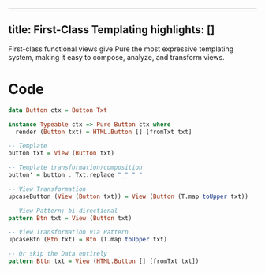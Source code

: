 ----------------
title: First-Class Templating
highlights: []
----------------

First-class functional views give Pure the most expressive templating system, making it easy to compose, analyze, and transform views.

# Code

```haskell
data Button ctx = Button Txt

instance Typeable ctx => Pure Button ctx where
  render (Button txt) = HTML.Button [] [fromTxt txt]

-- Template
button txt = View (Button txt)

-- Template transformation/composition
button' = button . Txt.replace "_" " "

-- View Transformation
upcaseButton (View (Button txt)) = View (Button (T.map toUpper txt))

-- View Pattern; bi-directional
pattern Btn txt = View (Button txt)

-- View Transformation via Pattern
upcaseBtn (Btn txt) = Btn (T.map toUpper txt)

-- Or skip the Data entirely
pattern Bttn txt = View (HTML.Button [] [fromTxt txt])
```
